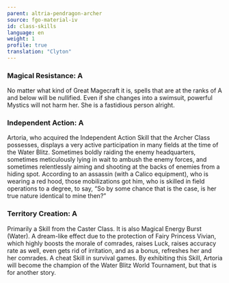 ```yaml
---
parent: altria-pendragon-archer
source: fgo-material-iv
id: class-skills
language: en
weight: 1
profile: true
translation: "Clyton"
---
```


### Magical Resistance: A

No matter what kind of Great Magecraft it is, spells that are at the ranks of A and below will be nullified.
Even if she changes into a swimsuit, powerful Mystics will not harm her. She is a fastidious person alright.

### Independent Action: A

Artoria, who acquired the Independent Action Skill that the Archer Class possesses, displays a very active participation in many fields at the time of the Water Blitz. Sometimes boldly raiding the enemy headquarters, sometimes meticulously lying in wait to ambush the enemy forces, and sometimes relentlessly aiming and shooting at the backs of enemies from a hiding spot. According to an assassin (with a Calico equipment), who is wearing a red hood, those mobilizations got him, who is skilled in field operations to a degree, to say, “So by some chance that is the case, is her true nature identical to mine then?”

### Territory Creation: A

Primarily a Skill from the Caster Class. It is also Magical Energy Burst (Water). A dream-like effect due to the protection of Fairy Princess Vivian, which highly boosts the morale of comrades, raises Luck, raises accuracy rate as well, even gets rid of irritation, and as a bonus, refreshes her and her comrades. A cheat Skill in survival games. By exhibiting this Skill, Artoria will become the champion of the Water Blitz World Tournament, but that is for another story.
